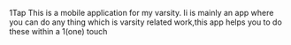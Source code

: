 1Tap 
This is a mobile application for my varsity. Ii is mainly an app where you can do any thing which is varsity related work,this app helps you to do these within a 1(one) touch 
 
